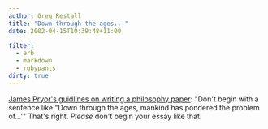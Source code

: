 ```yaml
---
author: Greg Restall
title: "Down through the ages..."
date: 2002-04-15T10:39:48+11:00

filter:
  - erb
  - markdown
  - rubypants
dirty: true
---
```


<p><a href="http://www.people.fas.harvard.edu/~jpryor/general/writing.html">James Pryor's guidlines on writing a philosophy paper</a>:  "Don't begin with a sentence like "Down through the ages, mankind has pondered the problem of...'"  That's right.  <em>Please</em> don't begin your essay like that.</p>

